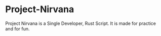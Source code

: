 # Project-Nirvana
Project Nirvana is a Single Developer, Rust Script. It is made for practice and for fun.
